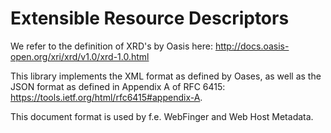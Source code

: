 # Extensible Resource Descriptors

We refer to the definition of XRD's by Oasis here:
http://docs.oasis-open.org/xri/xrd/v1.0/xrd-1.0.html

This library implements the XML format as defined by Oases, as well as the JSON format as defined in Appendix A
of RFC 6415:
https://tools.ietf.org/html/rfc6415#appendix-A.

This document format is used by f.e. WebFinger and Web Host Metadata.